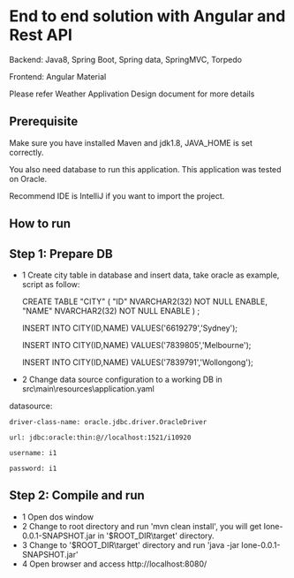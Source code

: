 # End to end solution with Angular and Rest API
Backend: Java8, Spring Boot, Spring data, SpringMVC, Torpedo 

Frontend: Angular Material

Please refer Weather Applivation Design document for more details

Prerequisite
---------------
Make sure you have installed Maven and jdk1.8,  JAVA_HOME is set correctly.

You also need database to run this application. This application was tested on Oracle.

Recommend IDE is IntelliJ if you want to import the project.

How to run
---------------
Step 1: Prepare DB
---------------

- 1 Create city table in database and insert data, take oracle as example, script as follow:

    CREATE TABLE  "CITY"   (	"ID" NVARCHAR2(32) NOT NULL ENABLE,  	"NAME" NVARCHAR2(32) NOT NULL ENABLE  ) ;

    INSERT INTO  CITY(ID,NAME) VALUES('6619279','Sydney');
    
    INSERT INTO  CITY(ID,NAME) VALUES('7839805','Melbourne');
    
    INSERT INTO  CITY(ID,NAME) VALUES('7839791','Wollongong');

- 2 Change data source configuration to a working DB in src\main\resources\application.yaml

 datasource:
 
    driver-class-name: oracle.jdbc.driver.OracleDriver

    url: jdbc:oracle:thin:@//localhost:1521/i10920
    
    username: i1
    
    password: i1

Step 2: Compile and run
---------------
  - 1 Open dos window
  - 2 Change to root directory and run 'mvn clean install', you will get Ione-0.0.1-SNAPSHOT.jar in '$ROOT_DIR\target' directory.
  - 3 Change to '$ROOT_DIR\target' directory and run 'java -jar  Ione-0.0.1-SNAPSHOT.jar'
  - 4 Open browser and access http://localhost:8080/
